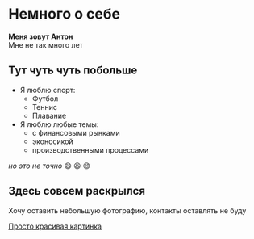 # Немного о себе

**Меня зовут Антон**  
Мне не так много лет

## Тут чуть чуть побольше

- Я люблю спорт:
    - Футбол
    - Теннис
    - Плавание 
- Я люблю любые темы:
    -  с финансовыми рынками
    -  эконосикой
    -  производственными процессами  

*но это не точно* 
:smile:
:laughing:
:blush:

## Здесь совсем раскрылся

Хочу оставить небольшую фотографию, контакты оставлять не буду

[Просто красивая картинка](/Images/pictures.png)







